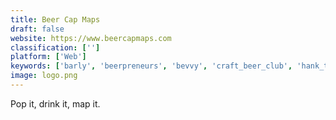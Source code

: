 ```yaml
---
title: Beer Cap Maps
draft: false 
website: https://www.beercapmaps.com
classification: ['']
platform: ['Web']
keywords: ['barly', 'beerpreneurs', 'bevvy', 'craft_beer_club', 'hank_the_beer_tank', 'inside_beer', 'pintpass', 'push_for_beer', 'shower_beer', 'stack_cup']
image: logo.png
---
```

Pop it, drink it, map it.